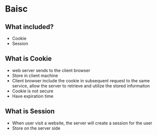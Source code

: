 # Baisc

## What included?
- Cookie
- Session

## What is Cookie
- web server sends to the client browser
- Store in client machine
- Client browser include the cookie in subsequent request to the same service, allow the server to retrieve and utilize the stored informaiton
- Cookie is not secure
- Have expiration time

## What is Session
- When user visit a website, the server will create a session for the user
- Store on the server side